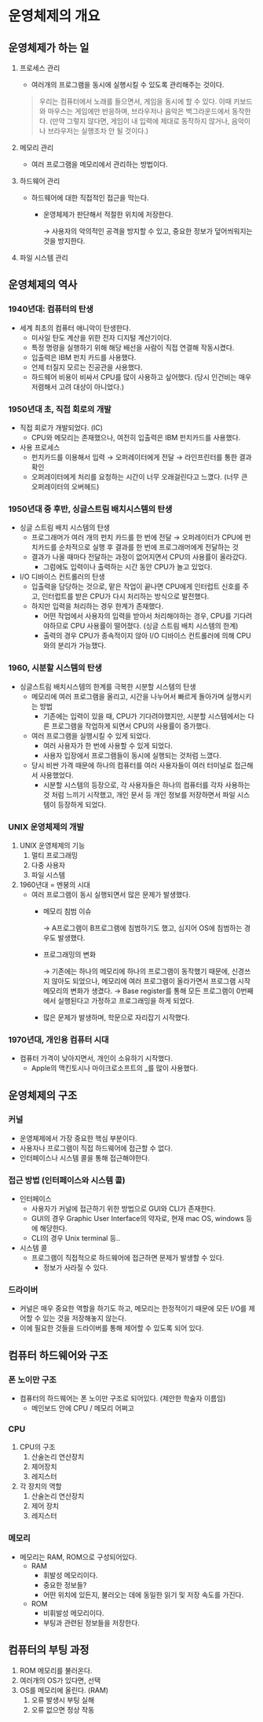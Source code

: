 # 운영체제의 개요

## 운영체제가 하는 일

1.  프로세스 관리

    * 여러개의 프로그램을 동시에 실행시킬 수 있도록 관리해주는 것이다.

    > 우리는 컴퓨터에서 노래를 들으면서, 게임을 동시에 할 수 있다. 이때 키보드와 마우스는 게임에만 반응하며, 브라우저나 음악은 백그라운드에서 동작한다. (만약 그렇지 않다면, 게임이 내 입력에 제대로 동작하지 않거나, 음악이나 브라우저는 실행조차 안 될 것이다.)
2. 메모리 관리
   * 여러 프로그램을 메모리에서 관리하는 방법이다.
3. 하드웨어 관리
   * 하드웨어에 대한 직접적인 접근을 막는다.
     *   운영체제가 판단해서 적절한 위치에 저장한다.

         → 사용자의 악의적인 공격을 방지할 수 있고, 중요한 정보가 덮어씌워지는 것을 방지한다.
4. 파일 시스템 관리



## 운영체제의 역사

### 1940년대: 컴퓨터의 탄생

* 세계 최초의 컴퓨터 애니악이 탄생한다.
  * 미사일 탄도 계산을 위한 전자 디지털 계산기이다.
  * 특정 명령을 실행하기 위해 해당 배선을 사람이 직접 연결해 작동시켰다.
  * 입출력은 IBM 펀치 카드를 사용했다.
  * 언제 터질지 모르는 진공관을 사용했다.
  * 하드웨어 비용이 비싸서 CPU를 많이 사용하고 싶어했다. (당시 인건비는 매우 저렴해서 고려 대상이 아니었다.)

### 1950년대 초, 직접 회로의 개발

* 직접 회로가 개발되었다. (IC)
  * CPU와 메모리는 존재했으나, 여전히 입출력은 IBM 펀치카드를 사용했다.
* 사용 프로세스
  * 펀치카드를 이용해서 입력 → 오퍼레이터에게 전달 → 라인프린터를 통한 결과 확인
  * 오퍼레이터에게 처리를 요청하는 시간이 너무 오래걸린다고 느꼈다. (너무 큰 오퍼레이터의 오버헤드)

### 1950년대 중 후반, 싱글스트림 배치시스템의 탄생

* 싱글 스트림 배치 시스템의 탄생
  * 프로그래머가 여러 개의 펀치 카드를 한 번에 전달 → 오퍼레이터가 CPU에 펀치카드를 순차적으로 실행 후 결과를 한 번에 프로그래머에게 전달하는 것
  * 결과가 나올 때마다 전달하는 과정이 없어지면서 CPU의 사용률이 올라갔다.
    * 그럼에도 입력이나 출력하는 시간 동안 CPU가 놀고 있었다.
* I/O 디바이스 컨트롤러의 탄생
  * 입출력을 담당하는 것으로, 맡은 작업이 끝나면 CPU에게 인터럽트 신호를 주고, 인터럽트를 받은 CPU가 다시 처리하는 방식으로 발전했다.
  * 하지만 입력을 처리하는 경우 한계가 존재했다.
    * 어떤 작업에서 사용자의 입력을 받아서 처리해야하는 경우, CPU를 기다려야하므로 CPU 사용률이 떨어졌다. (싱글 스트림 배치 시스템의 한계)
    * 출력의 경우 CPU가 종속적이지 않아 I/O 디바이스 컨트롤러에 의해 CPU와의 분리가 가능했다.

### 1960, 시분할 시스템의 탄생

* 싱글스트림 배치시스템의 한계를 극복한 시분할 시스템의 탄생
  * 메모리에 여러 프로그램을 올리고, 시간을 나누어서 빠르게 돌아가며 실행시키는 방법
    * 기존에는 입력이 있을 때, CPU가 기다려야했지만, 시분할 시스템에서는 다른 프로그램을 작업하게 되면서 CPU의 사용률이 증가했다.
  * 여러 프로그램을 실행시킬 수 있게 되었다.
    * 여러 사용자가 한 번에 사용할 수 있게 되었다.
    * 사용자 입장에서 프로그램들이 동시에 실행되는 것처럼 느꼈다.
  * 당시 비싼 가격 때문에 하나의 컴퓨터를 여러 사용자들이 여러 터미널로 접근해서 사용했었다.
    * 시분할 시스템의 등장으로, 각 사용자들은 하나의 컴퓨터를 각자 사용하는 것 처럼 느끼기 시작했고, 개인 문서 등 개인 정보를 저장하면서 파일 시스템이 등장하게 되었다.

### UNIX 운영체제의 개발

1. UNIX 운영체제의 기능
   1. 멀티 프로그래밍
   2. 다중 사용자
   3. 파일 시스템
2. 1960년대 = 멘붕의 시대
   * 여러 프로그램이 동시 실행되면서 많은 문제가 발생했다.
     *   메모리 침범 이슈

         → A프로그램이 B프로그램에 침범하기도 했고, 심지어 OS에 침범하는 경우도 발생했다.
     *   프로그래밍의 변화

         → 기존에는 하나의 메모리에 하나의 프로그램이 동작했기 때문에, 신경쓰지 않아도 되었으나, 메모리에 여러 프로그램이 올라가면서 프로그램 시작 메모리의 변화가 생겼다. → Base register를 통해 모든 프로그램이 0번째에서 실행된다고 가정하고 프로그래밍을 하게 되었다.
     * 많은 문제가 발생하며, 학문으로 자리잡기 시작했다.

### 1970년대, 개인용 컴퓨터 시대

* 컴퓨터 가격이 낮아지면서, 개인이 소유하기 시작했다.
  * Apple의 맥킨토시나 마이크로소프트의 \_를 많이 사용했다.



## 운영체제의 구조

### 커널

* 운영체제에서 가장 중요한 핵심 부분이다.
* 사용자나 프로그램이 직접 하드웨어에 접근할 수 없다.
* 인터페이스나 시스템 콜을 통해 접근해야한다.

### 접근 방법 (인터페이스와 시스템 콜)

* 인터페이스
  * 사용자가 커널에 접근하기 위한 방법으로 GUI와 CLI가 존재한다.
  * GUI의 경우 Graphic User Interface의 약자로, 현재 mac OS, windows 등에 해당한다.
  * CLI의 경우 Unix terminal 등..
* 시스템 콜
  * 프로그램이 직접적으로 하드웨어에 접근하면 문제가 발생할 수 있다.
    * 정보가 사라질 수 있다.

### 드라이버

* 커널은 매우 중요한 역할을 하기도 하고, 메모리는 한정적이기 때문에 모든 I/O를 제어할 수 있는 것을 저장해놓지 않는다.
* 이에 필요한 것들을 드라이버를 통해 제어할 수 있도록 되어 있다.



## 컴퓨터 하드웨어와 구조

### 폰 노이만 구조

* 컴퓨터의 하드웨어는 폰 노이만 구조로 되어있다. (제안한 학술자 이름임)
  * 메인보드 안에 CPU / 메모리 어쩌고

### CPU

1. CPU의 구조
   1. 산술논리 연산장치
   2. 제어장치
   3. 레지스터
2. 각 장치의 역할
   1. 산술논리 연산장치
   2. 제어 장치
   3. 레지스터

### 메모리

* 메모리는 RAM, ROM으로 구성되어있다.
  * RAM
    * 휘발성 메모리이다.
    * 중요한 정보들?
    * 어떤 위치에 있든지, 불러오는 데에 동일한 읽기 및 저장 속도를 가진다.
  * ROM
    * 비휘발성 메모리이다.
    * 부팅과 관련된 정보들을 저장한다.



## 컴퓨터의 부팅 과정

1. ROM 메모리를 불러온다.
2. 여러개의 OS가 있다면, 선택
3. OS를 메모리에 올린다. (RAM)
   1. 오류 발생시 부팅 실해
   2. 오류 없으면 정상 작동
